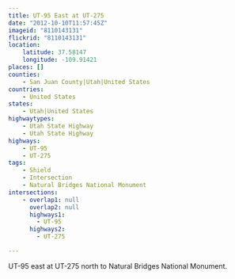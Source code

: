 ```yaml
---
title: UT-95 East at UT-275
date: "2012-10-10T11:57:45Z"
imageid: "8110143131"
flickrid: "8110143131"
location:
    latitude: 37.58147
    longitude: -109.91421
places: []
counties:
    - San Juan County|Utah|United States
countries:
    - United States
states:
    - Utah|United States
highwaytypes:
    - Utah State Highway
    - Utah State Highway
highways:
    - UT-95
    - UT-275
tags:
    - Shield
    - Intersection
    - Natural Bridges National Monument
intersections:
    - overlap1: null
      overlap2: null
      highways1:
        - UT-95
      highways2:
        - UT-275

---
```

UT-95 east at UT-275 north to Natural Bridges National Monument.